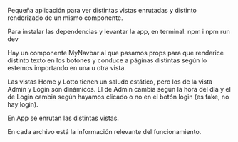 Pequeña aplicación para ver distintas vistas enrutadas y distinto renderizado de un mismo componente.

Para instalar las dependencias y levantar la app, en terminal:
npm i
npm run dev

Hay un componente MyNavbar al que pasamos props para que renderice distinto texto en los botones y conduce a páginas distintas según lo estemos importando en una u otra vista.

Las vistas Home y Lotto tienen un saludo estático, pero los de la vista Admin y Login son dinámicos. El de Admin cambia según la hora del día y el de Login cambia según hayamos clicado o no en el botón login (es fake, no hay login).

En App se enrutan las distintas vistas.

En cada archivo está la información relevante del funcionamiento.
